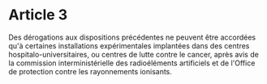 # Article 3

Des dérogations aux dispositions précédentes ne peuvent être accordées qu'à certaines installations expérimentales implantées dans des centres hospitalo-universitaires, ou centres de lutte contre le cancer, après avis de la commission interministérielle des radioéléments artificiels et de l'Office de protection contre les rayonnements ionisants.
